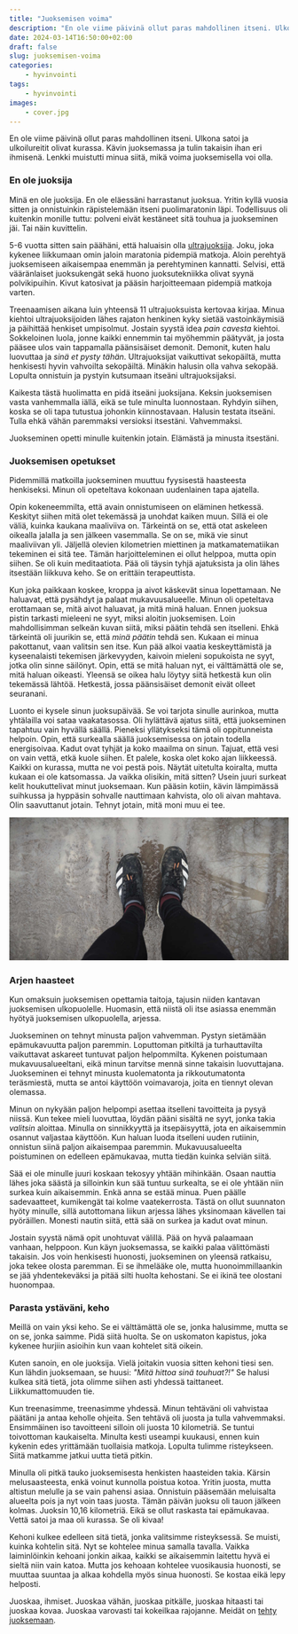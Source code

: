 ```yaml
---
title: "Juoksemisen voima"
description: "En ole viime päivinä ollut paras mahdollinen itseni. Ulkona satoi ja ulkoilureitit olivat kurassa. Kävin juoksemassa ja tulin takaisin ihan eri ihmisenä. Lenkki muistutti minua siitä, mikä voima juoksemisella voi olla."
date: 2024-03-14T16:50:00+02:00
draft: false
slug: juoksemisen-voima
categories:
    - hyvinvointi
tags:
    - hyvinvointi
images:
    - cover.jpg
---
```


En ole viime päivinä ollut paras mahdollinen itseni. Ulkona satoi ja ulkoilureitit olivat kurassa. Kävin juoksemassa ja tulin takaisin ihan eri ihmisenä. Lenkki muistutti minua siitä, mikä voima juoksemisella voi olla.

<!--more-->

### En ole juoksija

Minä en ole juoksija. En ole eläessäni harrastanut juoksua. Yritin kyllä vuosia sitten ja onnistuinkin räpistelemään itseni puolimaratonin läpi. Todellisuus oli kuitenkin monille tuttu: polveni eivät kestäneet sitä touhua ja juokseminen jäi. Tai näin kuvittelin.

5-6 vuotta sitten sain päähäni, että haluaisin olla [ultrajuoksija](https://fi.wikipedia.org/wiki/Ultrajuoksu). Joku, joka kykenee liikkumaan omin jaloin maratonia pidempiä matkoja. Aloin perehtyä juoksemiseen aikaisempaa enemmän ja perehtyminen kannatti. Selvisi, että vääränlaiset juoksukengät sekä huono juoksutekniikka olivat syynä polvikipuihin. Kivut katosivat ja pääsin harjoitteemaan pidempiä matkoja varten.

Treenaamisen aikana luin yhteensä 11 ultrajuoksuista kertovaa kirjaa. Minua kiehtoi ultrajuoksijoiden lähes rajaton henkinen kyky sietää vastoinkäymisiä ja päihittää henkiset umpisolmut. Jostain syystä idea *pain cavesta* kiehtoi. Sokkeloinen luola, jonne kaikki ennemmin tai myöhemmin päätyvät, ja josta pääsee ulos vain tappamalla päänsisäiset demonit. Demonit, kuten halu luovuttaa ja *sinä et pysty tähän*. Ultrajuoksijat vaikuttivat sekopäiltä, mutta henkisesti hyvin vahvoilta sekopäiltä. Minäkin halusin olla vahva sekopää. Lopulta onnistuin ja pystyin kutsumaan itseäni ultrajuoksijaksi.

Kaikesta tästä huolimatta en pidä itseäni juoksijana. Keksin juoksemisen vasta vanhemmalla iällä, eikä se tule minulta luonnostaan. Ryhdyin siihen, koska se oli tapa tutustua johonkin kiinnostavaan. Halusin testata itseäni. Tulla ehkä vähän paremmaksi versioksi itsestäni. Vahvemmaksi.

Juokseminen opetti minulle kuitenkin jotain. Elämästä ja minusta itsestäni.

### Juoksemisen opetukset
Pidemmillä matkoilla juokseminen muuttuu fyysisestä haasteesta henkiseksi. Minun oli opeteltava kokonaan uudenlainen tapa ajatella.

Opin kokeneemmilta, että avain onnistumiseen on eläminen hetkessä. Keskityt siihen mitä olet tekemässä ja unohdat kaiken muun. Sillä ei ole väliä, kuinka kaukana maaliviiva on. Tärkeintä on se, että otat askeleen oikealla jalalla ja sen jälkeen vasemmalla. Se on se, mikä vie sinut maaliviivan yli. Jäljellä olevien kilometrien miettinen ja matkamatematiikan tekeminen ei sitä tee. Tämän harjoitteleminen ei ollut helppoa, mutta opin siihen. Se oli kuin meditaatiota. Pää oli täysin tyhjä ajatuksista ja olin lähes itsestään liikkuva keho. Se on erittäin terapeuttista.

Kun joka paikkaan koskee, kroppa ja aivot käskevät sinua lopettamaan. Ne haluavat, että pysähdyt ja palaat mukavuusalueelle. Minun oli opeteltava erottamaan se, mitä aivot haluavat, ja mitä minä haluan. Ennen juoksua pistin tarkasti mieleeni ne syyt, miksi aloitin juoksemisen. Loin mahdollisimman selkeän kuvan siitä, miksi päätin tehdä sen itselleni. Ehkä tärkeintä oli juurikin se, että *minä päätin* tehdä sen. Kukaan ei minua pakottanut, vaan valitsin sen itse. Kun pää alkoi vaatia keskeyttämistä ja kyseenalaisti tekemisen järkevyyden, kaivoin mieleni sopukoista ne syyt, jotka olin sinne säilönyt. Opin, että se mitä haluan nyt, ei välttämättä ole se, mitä haluan oikeasti. Yleensä se oikea halu löytyy siitä hetkestä kun olin tekemässä lähtöä. Hetkestä, jossa päänsisäiset demonit eivät olleet seuranani.

Luonto ei kysele sinun juoksupäivää. Se voi tarjota sinulle aurinkoa, mutta yhtälailla voi sataa vaakatasossa. Oli hylättävä ajatus siitä, että juokseminen tapahtuu vain hyvällä säällä. Pieneksi yllätykseksi tämä oli oppitunneista helpoin. Opin, että surkealla säällä juoksemisessa on jotain todella energisoivaa. Kadut ovat tyhjät ja koko maailma on sinun. Tajuat, että vesi on vain vettä, etkä kuole siihen. Et palele, koska olet koko ajan liikkeessä. Kaikki on kurassa, mutta ne voi pestä pois. Näytät uitetulta koiralta, mutta kukaan ei ole katsomassa. Ja vaikka olisikin, mitä sitten? Usein juuri surkeat kelit houkuttelivat minut juoksemaan. Kun pääsin kotiin, kävin lämpimässä suihkussa ja hyppäsin sohvalle nauttimaan kahvista, olo oli aivan mahtava. Olin saavuttanut jotain. Tehnyt jotain, mitä moni muu ei tee.

![Jaloissa olevat juoksukengät. Juoksija seisoo märässä kurassa.](cover.jpg "Keli ei tänään ollut paras mahdollinen. Siksi se oli täydellinen juoksemiseen.")

### Arjen haasteet
Kun omaksuin juoksemisen opettamia taitoja, tajusin niiden kantavan juoksemisen ulkopuolelle. Huomasin, että niistä oli itse asiassa enemmän hyötyä juoksemisen ulkopuolella, arjessa.

Juokseminen on tehnyt minusta paljon vahvemman. Pystyn sietämään epämukavuutta paljon paremmin. Loputtoman pitkiltä ja turhauttavilta vaikuttavat askareet tuntuvat paljon helpommilta. Kykenen poistumaan mukavuusalueeltani, eikä minun tarvitse mennä sinne takaisin luovuttajana. Juokseminen ei tehnyt minusta kuolematonta ja rikkoutumatonta teräsmiestä, mutta se antoi käyttöön voimavaroja, joita en tiennyt olevan olemassa.

Minun on nykyään paljon helpompi asettaa itselleni tavoitteita ja pysyä niissä. Kun tekee mieli luovuttaa, löydän pääni sisältä ne syyt, jonka takia *valitsin* aloittaa. Minulla on sinnikkyyttä ja itsepäisyyttä, jota en aikaisemmin osannut valjastaa käyttöön. Kun haluan luoda itselleni uuden rutiinin, onnistun siinä paljon aikaisempaa paremmin. Mukavuusalueelta poistuminen on edelleen epämukavaa, mutta tiedän kuinka selviän siitä.

Sää ei ole minulle juuri koskaan tekosyy yhtään mihinkään. Osaan nauttia lähes joka säästä ja silloinkin kun sää tuntuu surkealta, se ei ole yhtään niin surkea kuin aikaisemmin. Enkä anna se estää minua. Puen päälle sadevaatteet, kumikengät tai kolme vaatekerrosta. Tästä on ollut suunnaton hyöty minulle, sillä autottomana liikun arjessa lähes yksinomaan kävellen tai pyöräillen. Monesti nautin siitä, että sää on surkea ja kadut ovat minun.

Jostain syystä nämä opit unohtuvat välillä. Pää on hyvä palaamaan vanhaan, helppoon. Kun käyn juoksemassa, se kaikki palaa välittömästi takaisin. Jos voin henkisesti huonosti, juokseminen on yleensä ratkaisu, joka tekee olosta paremman. Ei se ihmelääke ole, mutta huonoimmillaankin se jää yhdentekeväksi ja pitää silti huolta kehostani. Se ei ikinä tee olostani huonompaa.

### Parasta ystäväni, keho

Meillä on vain yksi keho. Se ei välttämättä ole se, jonka halusimme, mutta se on se, jonka saimme. Pidä siitä huolta. Se on uskomaton kapistus, joka kykenee hurjiin asioihin kun vaan kohtelet sitä oikein.

Kuten sanoin, en ole juoksija. Vielä joitakin vuosia sitten kehoni tiesi sen. Kun lähdin juoksemaan, se huusi: *"Mitä hittoa sinä touhuat?!"* Se halusi kulkea sitä tietä, jota olimme siihen asti yhdessä taittaneet. Liikkumattomuuden tie.

Kun treenasimme, treenasimme yhdessä. Minun tehtäväni oli vahvistaa päätäni ja antaa keholle ohjeita. Sen tehtävä oli juosta ja tulla vahvemmaksi. Ensimmäinen iso tavoitteeni silloin oli juosta 10 kilometriä. Se tuntui toivottoman kaukaiselta. Minulta kesti useampi kuukausi, ennen kuin kykenin edes yrittämään tuollaisia matkoja. Lopulta tulimme risteykseen. Siitä matkamme jatkui uutta tietä pitkin.

Minulla oli pitkä tauko juoksemisesta henkisten haasteiden takia. Kärsin melusaasteesta, enkä voinut kunnolla poistua kotoa. Yritin juosta, mutta altistun melulle ja se vain pahensi asiaa. Onnistuin pääsemään meluisalta alueelta pois ja nyt voin taas juosta. Tämän päivän juoksu oli tauon jälkeen kolmas. Juoksin 10,16 kilometriä. Eikä se ollut raskasta tai epämukavaa. Vettä satoi ja maa oli kurassa. Se oli kivaa!

Kehoni kulkee edelleen sitä tietä, jonka valitsimme risteyksessä. Se muisti, kuinka kohtelin sitä. Nyt se kohtelee minua samalla tavalla. Vaikka laiminlöinkin kehoani jonkin aikaa, kaikki se aikaisemmin laitettu hyvä ei sieltä niin vain katoa. Mutta jos kehoaan kohtelee vuosikausia huonosti, se muuttaa suuntaa ja alkaa kohdella myös sinua huonosti. Se kostaa eikä lepy helposti.

Juoskaa, ihmiset. Juoskaa vähän, juoskaa pitkälle, juoskaa hitaasti tai juoskaa kovaa. Juoskaa varovasti tai kokeilkaa rajojanne. Meidät on [tehty juoksemaan](https://www.chrismcdougall.com/born-to-run/).






